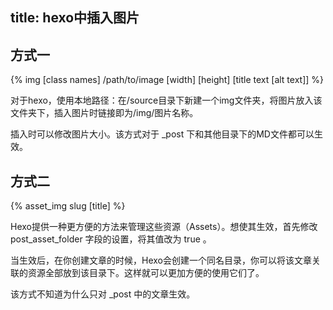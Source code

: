 title: hexo中插入图片
---
## 方式一

{% img [class names] /path/to/image [width] [height] [title text [alt text]] %}

对于hexo，使用本地路径：在/source目录下新建一个img文件夹，将图片放入该文件夹下，插入图片时链接即为/img/图片名称。

插入时可以修改图片大小。该方式对于 _post 下和其他目录下的MD文件都可以生效。 


## 方式二

{% asset_img slug [title] %}

Hexo提供一种更方便的方法来管理这些资源（Assets）。想使其生效，首先修改 post_asset_folder 字段的设置，将其值改为 true 。

当生效后，在你创建文章的时候，Hexo会创建一个同名目录，你可以将该文章关联的资源全部放到该目录下。这样就可以更加方便的使用它们了。

该方式不知道为什么只对 _post 中的文章生效。
